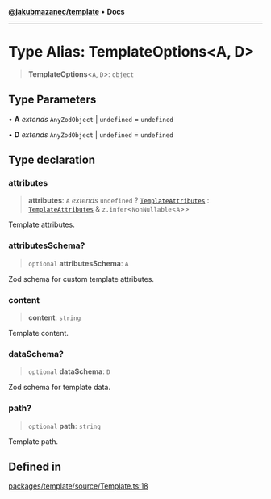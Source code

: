 [**@jakubmazanec/template**](../README.md) • **Docs**

---

# Type Alias: TemplateOptions\<A, D\>

> **TemplateOptions**\<`A`, `D`\>: `object`

## Type Parameters

• **A** _extends_ `AnyZodObject` \| `undefined` = `undefined`

• **D** _extends_ `AnyZodObject` \| `undefined` = `undefined`

## Type declaration

### attributes

> **attributes**: `A` _extends_ `undefined` ? [`TemplateAttributes`](TemplateAttributes.md) :
> [`TemplateAttributes`](TemplateAttributes.md) & `z.infer`\<`NonNullable`\<`A`\>\>

Template attributes.

### attributesSchema?

> `optional` **attributesSchema**: `A`

Zod schema for custom template attributes.

### content

> **content**: `string`

Template content.

### dataSchema?

> `optional` **dataSchema**: `D`

Zod schema for template data.

### path?

> `optional` **path**: `string`

Template path.

## Defined in

[packages/template/source/Template.ts:18](https://github.com/jakubmazanec/tools/blob/4ad59c6b8eb7868ab1902d25f4c1aae28b28a6e4/packages/template/source/Template.ts#L18)
